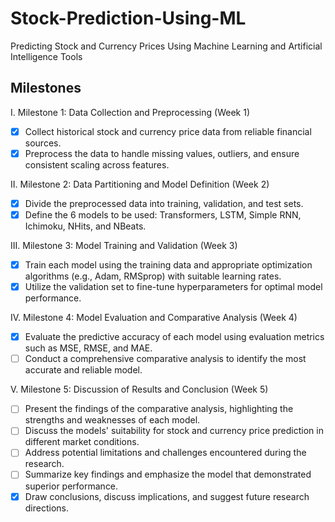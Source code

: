 # Stock-Prediction-Using-ML
Predicting Stock and Currency Prices Using Machine Learning and Artificial Intelligence Tools


## Milestones
I.	Milestone 1: Data Collection and Preprocessing (Week 1)
- [x]	Collect historical stock and currency price data from reliable financial sources.
- [x]	Preprocess the data to handle missing values, outliers, and ensure consistent scaling across features.
  
II.	Milestone 2: Data Partitioning and Model Definition (Week 2)
- [x] Divide the preprocessed data into training, validation, and test sets.
- [x] Define the 6 models to be used: Transformers, LSTM, Simple RNN, Ichimoku, NHits, and NBeats.
  
III.	Milestone 3: Model Training and Validation (Week 3)
- [x]	Train each model using the training data and appropriate optimization algorithms (e.g., Adam, RMSprop) with suitable learning rates.
- [x] Utilize the validation set to fine-tune hyperparameters for optimal model performance.
  
IV.	Milestone 4: Model Evaluation and Comparative Analysis (Week 4)
- [x]	Evaluate the predictive accuracy of each model using evaluation metrics such as MSE, RMSE, and MAE.
- [ ]	Conduct a comprehensive comparative analysis to identify the most accurate and reliable model.
  
V.	Milestone 5: Discussion of Results and Conclusion (Week 5)
- [ ]	Present the findings of the comparative analysis, highlighting the strengths and weaknesses of each model.
- [ ]	Discuss the models' suitability for stock and currency price prediction in different market conditions.
- [ ]	Address potential limitations and challenges encountered during the research.
- [ ]	Summarize key findings and emphasize the model that demonstrated superior performance.
- [x]	Draw conclusions, discuss implications, and suggest future research directions.
